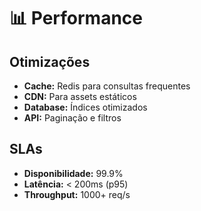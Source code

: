 # 📊 Performance

## Otimizações
- **Cache:** Redis para consultas frequentes
- **CDN:** Para assets estáticos
- **Database:** Índices otimizados
- **API:** Paginação e filtros

## SLAs
- **Disponibilidade:** 99.9%
- **Latência:** < 200ms (p95)
- **Throughput:** 1000+ req/s
